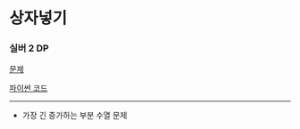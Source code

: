 # 상자넣기
### 실버 2 DP
[문제](https://www.acmicpc.net/problem/1965)

[파이썬 코드](1965.py)

---

- 가장 긴 증가하는 부분 수열 문제